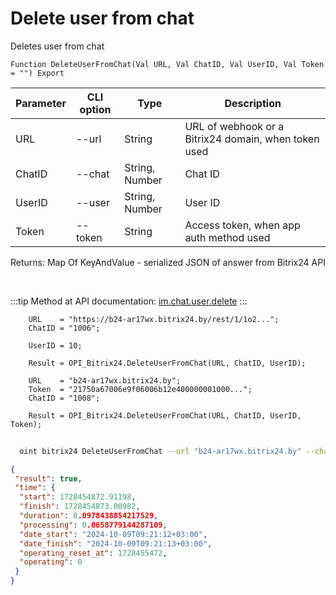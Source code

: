 ﻿---
sidebar_position: 6
---

# Delete user from chat
 Deletes user from chat



`Function DeleteUserFromChat(Val URL, Val ChatID, Val UserID, Val Token = "") Export`

  | Parameter | CLI option | Type | Description |
  |-|-|-|-|
  | URL | --url | String | URL of webhook or a Bitrix24 domain, when token used |
  | ChatID | --chat | String, Number | Chat ID |
  | UserID | --user | String, Number | User ID |
  | Token | --token | String | Access token, when app auth method used |

  
  Returns:  Map Of KeyAndValue - serialized JSON of answer from Bitrix24 API

<br/>

:::tip
Method at API documentation: [im.chat.user.delete](https://dev.1c-bitrix.ru/learning/course/?COURSE_ID=93&LESSON_ID=12099)
:::
<br/>


```bsl title="Code example"
    URL    = "https://b24-ar17wx.bitrix24.by/rest/1/1o2...";
    ChatID = "1006";

    UserID = 10;

    Result = OPI_Bitrix24.DeleteUserFromChat(URL, ChatID, UserID);

    URL    = "b24-ar17wx.bitrix24.by";
    Token  = "21750a67006e9f06006b12e400000001000...";
    ChatID = "1008";

    Result = OPI_Bitrix24.DeleteUserFromChat(URL, ChatID, UserID, Token);
```



```sh title="CLI command example"
    
  oint bitrix24 DeleteUserFromChat --url "b24-ar17wx.bitrix24.by" --chat "452" --user "10" --token "fe3fa966006e9f06006b12e400000001000..."

```

```json title="Result"
{
 "result": true,
 "time": {
  "start": 1728454872.91198,
  "finish": 1728454873.00982,
  "duration": 0.0978438854217529,
  "processing": 0.0658779144287109,
  "date_start": "2024-10-09T09:21:12+03:00",
  "date_finish": "2024-10-09T09:21:13+03:00",
  "operating_reset_at": 1728455472,
  "operating": 0
 }
}
```
